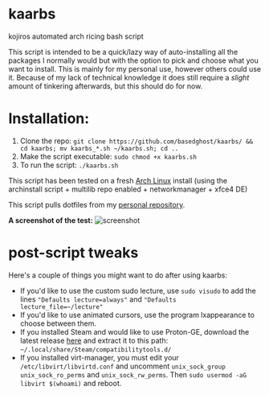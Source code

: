 # kaarbs
kojiros automated arch ricing bash script

This script is intended to be a quick/lazy way of auto-installing all the packages I normally would but with the option to pick and choose what you want to install. This is mainly for my personal use, however others could use it. Because of my lack of technical knowledge it does still require a *slight* amount of tinkering afterwards, but this should do for now.

# Installation:
1. Clone the repo: `git clone https://github.com/basedghost/kaarbs/ && cd kaarbs; mv kaarbs_*.sh ~/kaarbs.sh; cd ..`
2. Make the script executable: `sudo chmod +x kaarbs.sh`
3. To run the script: `./kaarbs.sh`

This script has been tested on a fresh [Arch Linux](https://archlinux.org/download/) install (using the archinstall script + multilib repo enabled + networkmanager + xfce4 DE)

This script pulls dotfiles from my [personal repository](https://github.com/basedghost/dotfiles/).

**A screenshot of the test:**
![screenshot](https://user-images.githubusercontent.com/111021033/184048144-cba87669-57d7-479d-bf45-ed37b7dc4fe2.png)

# post-script tweaks

Here's a couple of things you might want to do after using kaarbs:
- If you'd like to use the custom sudo lecture, use `sudo visudo` to add the lines `"Defaults lecture=always"` and `"Defaults lecture_file=~/lecture"`
- If you'd like to use animated cursors, use the program lxappearance to choose between them.
- If you installed Steam and would like to use Proton-GE, download the latest release [here](https://github.com/GloriousEggroll/proton-ge-custom/releases/latest/) and extract it to this path: `~/.local/share/Steam/compatibilitytools.d/`
- If you installed virt-manager, you must edit your `/etc/libvirt/libvirtd.conf` and uncomment `unix_sock_group` `unix_sock_ro_perms` and `unix_sock_rw_perms`. Then `sudo usermod -aG libvirt $(whoami)` and reboot.
